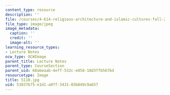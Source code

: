 ```yaml
---
content_type: resource
description: ''
file: /courses/4-614-religious-architecture-and-islamic-cultures-fall-2002/53837b75e1d1a07f343103b849c9a657_5118.jpg
file_type: image/jpeg
image_metadata:
  caption: ''
  credit: ''
  image-alt: ''
learning_resource_types:
- Lecture Notes
ocw_type: OCWImage
parent_title: Lecture Notes
parent_type: CourseSection
parent_uid: 68abeaab-4eff-532c-e858-18d3ffb567bd
resourcetype: Image
title: 5118.jpg
uid: 53837b75-e1d1-a07f-3431-03b849c9a657
---
```

